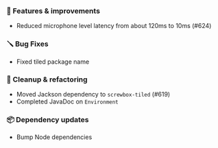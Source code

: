 ### 🚀 Features & improvements

- Reduced microphone level latency from about 120ms to 10ms (#624)

### 🪛 Bug Fixes

- Fixed tiled package name

### 🧽 Cleanup & refactoring

- Moved Jackson dependency to `screwbox-tiled` (#619)
- Completed JavaDoc on `Environment`

### 📦 Dependency updates

- Bump Node dependencies